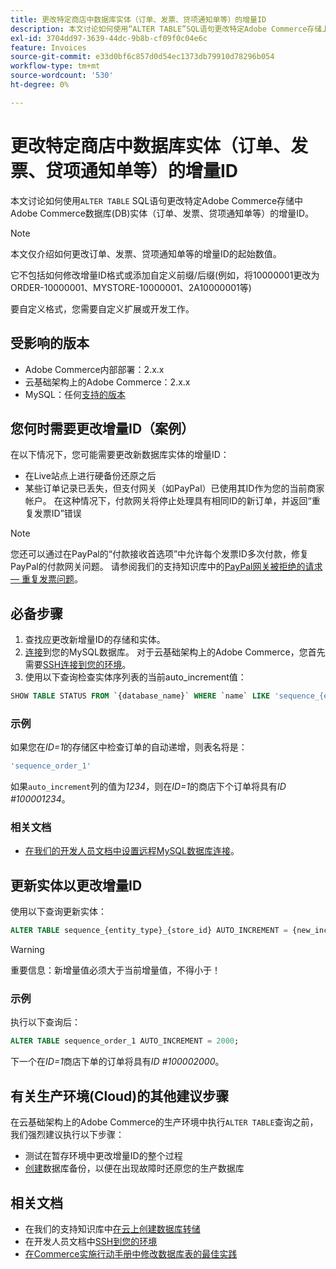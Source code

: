 ```yaml
---
title: 更改特定商店中数据库实体（订单、发票、贷项通知单等）的增量ID
description: 本文讨论如何使用“ALTER TABLE”SQL语句更改特定Adobe Commerce存储上Adobe Commerce数据库(DB)实体（订单、发票、贷项通知单等）的增量ID。
exl-id: 3704dd97-3639-44dc-9b8b-cf09f0c04e6c
feature: Invoices
source-git-commit: e33d0bf6c857d0d54ec1373db79910d78296b054
workflow-type: tm+mt
source-wordcount: '530'
ht-degree: 0%

---
```


# 更改特定商店中数据库实体（订单、发票、贷项通知单等）的增量ID

本文讨论如何使用`ALTER TABLE` SQL语句更改特定Adobe Commerce存储中Adobe Commerce数据库(DB)实体（订单、发票、贷项通知单等）的增量ID。

>[!NOTE]
>
>本文仅介绍如何更改订单、发票、贷项通知单等的增量ID的起始数值。
>
>它不包括如何修改增量ID格式或添加自定义前缀/后缀(例如，将10000001更改为ORDER-10000001、MYSTORE-10000001、2A10000001等)
>
>要自定义格式，您需要自定义扩展或开发工作。

## 受影响的版本

* Adobe Commerce内部部署：2.x.x
* 云基础架构上的Adobe Commerce：2.x.x
* MySQL：任何[支持的版本](https://experienceleague.adobe.com/zh-hans/docs/commerce-operations/installation-guide/system-requirements)

## 您何时需要更改增量ID（案例）

在以下情况下，您可能需要更改新数据库实体的增量ID：

* 在Live站点上进行硬备份还原之后
* 某些订单记录已丢失，但支付网关（如PayPal）已使用其ID作为您的当前商家帐户。 在这种情况下，付款网关将停止处理具有相同ID的新订单，并返回“重复发票ID”错误

>[!NOTE]
>
>您还可以通过在PayPal的“付款接收首选项”中允许每个发票ID多次付款，修复PayPal的付款网关问题。 请参阅我们的支持知识库中的[PayPal网关被拒绝的请求 — 重复发票问题](https://experienceleague.adobe.com/zh-hans/docs/experience-cloud-kcs/kbarticles/ka-26838)。

## 必备步骤

1. 查找应更改新增量ID的存储和实体。
1. [连接](https://experienceleague.adobe.com/zh-hans/docs/commerce-operations/installation-guide/prerequisites/database-server/mysql-remote)到您的MySQL数据库。 对于云基础架构上的Adobe Commerce，您首先需要[SSH连接到您的环境](https://experienceleague.adobe.com/docs/commerce-cloud-service/user-guide/develop/secure-connections.html?lang=zh-Hans)。
1. 使用以下查询检查实体序列表的当前auto\_increment值：

```sql
SHOW TABLE STATUS FROM `{database_name}` WHERE `name` LIKE 'sequence_{entity_type}_{store_id}';
```

### 示例

如果您在&#x200B;*ID=1*&#x200B;的存储区中检查订单的自动递增，则表名将是：

```sql
'sequence_order_1'
```

如果`auto_increment`列的值为&#x200B;*1234*，则在&#x200B;*ID=1*&#x200B;的商店下个订单将具有&#x200B;*ID \#100001234*。

### 相关文档

* [在我们的开发人员文档中设置远程MySQL数据库连接](https://experienceleague.adobe.com/zh-hans/docs/commerce-operations/installation-guide/prerequisites/database-server/mysql-remote)。

## 更新实体以更改增量ID

使用以下查询更新实体：

```sql
ALTER TABLE sequence_{entity_type}_{store_id} AUTO_INCREMENT = {new_increment_value};
```

>[!WARNING]
>
>重要信息：新增量值必须大于当前增量值，不得小于！

### 示例

执行以下查询后：

```sql
ALTER TABLE sequence_order_1 AUTO_INCREMENT = 2000;
```

下一个在&#x200B;*ID=1*&#x200B;商店下单的订单将具有&#x200B;*ID \#100002000*。

## 有关生产环境(Cloud)的其他建议步骤

在云基础架构上的Adobe Commerce的生产环境中执行`ALTER TABLE`查询之前，我们强烈建议执行以下步骤：

* 测试在暂存环境中更改增量ID的整个过程
* [创建](/help/how-to/general/create-database-dump-on-cloud.md)数据库备份，以便在出现故障时还原您的生产数据库

## 相关文档

* 在我们的支持知识库中[在云上创建数据库转储](/help/how-to/general/create-database-dump-on-cloud.md)
* 在开发人员文档中[SSH到您的环境](https://experienceleague.adobe.com/docs/commerce-cloud-service/user-guide/develop/secure-connections.html?lang=zh-Hans)
* [在Commerce实施行动手册中修改数据库表的最佳实践](https://experienceleague.adobe.com/zh-hans/docs/commerce-operations/implementation-playbook/best-practices/development/modifying-core-and-third-party-tables#why-adobe-recommends-avoiding-modifications)
